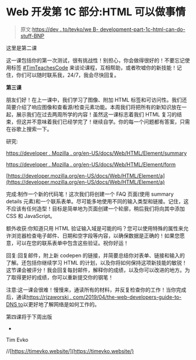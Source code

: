 # Web 开发第 1C 部分:HTML 可以做事情

> 原文:[https://dev . to/tevko/we B- development-part-1c-html-can-do-stuff-BNP](https://dev.to/tevko/web-development-part-1c-html-can-do-stuff-bnp)

这里是第二课

这一课包括你的第一次测试，很有挑战性！别担心，你会做得很好的！不要忘记使用标签 [#TimTeachesCode](https://twitter.com/search?q=%23TimTeachesCode) 来谈论课程，互相帮助，或者吹嘘你的新技能！记住，你们可以随时联系我，24/7，我会尽快回复。

**第三课**

朋友们好！在上一课中，我们学习了图像、附加 HTML 标签和可访问性。我们还简要介绍了响应图像和查看源/检查元素功能。本周我们将把所有的新知识放在一起，展示我们在过去两周所学的内容！虽然这一课标志着我们 HTML 复习的结束，但这并不意味着我们已经学完了！继续自学。你的每一个问题都有答案，只需在谷歌上搜索一下。

研究:

[https://developer . Mozilla . org/en-US/docs/Web/HTML/Element/summary](https://developer.mozilla.org/en-US/docs/Web/HTML/Element/summary)

[https://developer . Mozilla . org/en-US/docs/Web/HTML/Element/form](https://developer.mozilla.org/en-US/docs/Web/HTML/Element/form)

[https://developer.mozilla.org/en-US/docs/Web/HTML/Element/a](https://developer.mozilla.org/en-US/docs/Web/HTML/Element/a)

完成:制作一个新的代码笔！这次我们将创建一个 FAQ 页面(使用 summary details 元素)和一个联系表单。尽可能多地使用不同的输入类型和链接。记住，这不应该有任何造型！目标是简单地为页面创建一个轮廓，稍后我们将向其中添加 CSS 和 JavaScript。

额外收获:你知道只用 HTML 验证输入域是可能的吗？您可以使用特殊的属性来允许浏览器检查电子邮件、日期和空字段等内容，以确保数据是正确的！如果您愿意，可以在您的联系表单中包含这些验证。祝你好运！

回复:回复邮件，附上新 codepen 的链接，并简要总结你对表单、链接和输入的了解。还包括你继续学习 HTML 的计划，以及你将如何保持这项新技能的敏锐！这节课会被评分！我会回复每封邮件，解释你的成绩，以及你可以改进的地方。为了取得更好的成绩，你可以重新提交你的钢笔！

注意:这一课会很难！慢慢来，通读所有的材料，并反复检查你的工作！当你完成后，通读[https://rjzaworski . com/2019/04/the-web-developers-guide-to-DNS to](https://rjzaworski.com/2019/04/the-web-developers-guide-to-dns%C2%A0to)以更好地了解网络是如何工作的。

第四课将于下周出版

-

Tim Evko

//[https://timevko.website/](https://timevko.website/)